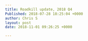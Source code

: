 ```yaml
---
title: Roadkill update, 2018 Q4
Published: 2018-07-28 18:25:04 +0000
author: Chris S
layout: post
date: 2018-11-01 09:26:25 +0000

---
```


